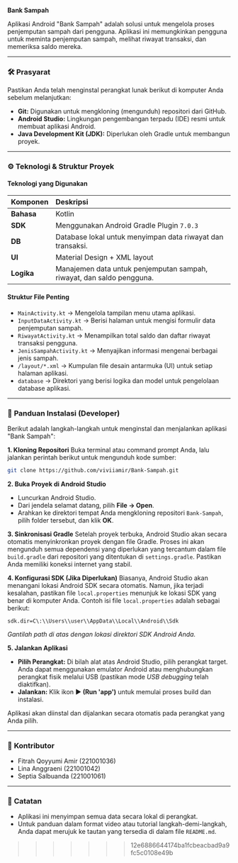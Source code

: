 
 **Bank Sampah**

Aplikasi Android "Bank Sampah" adalah solusi untuk mengelola proses penjemputan sampah dari pengguna. Aplikasi ini memungkinkan pengguna untuk meminta penjemputan sampah, melihat riwayat transaksi, dan memeriksa saldo mereka.

-----

### 🛠️ **Prasyarat**

Pastikan Anda telah menginstal perangkat lunak berikut di komputer Anda sebelum melanjutkan:

  * **Git:** Digunakan untuk mengkloning (mengunduh) repositori dari GitHub.
  * **Android Studio:** Lingkungan pengembangan terpadu (IDE) resmi untuk membuat aplikasi Android.
  * **Java Development Kit (JDK):** Diperlukan oleh Gradle untuk membangun proyek.

-----

### ⚙️ **Teknologi & Struktur Proyek**

#### **Teknologi yang Digunakan**

| Komponen | Deskripsi |
| :--- | :--- |
| **Bahasa** | Kotlin |
| **SDK** | Menggunakan Android Gradle Plugin `7.0.3`  |
| **DB** | Database lokal untuk menyimpan data riwayat dan transaksi. |
| **UI** | Material Design + XML layout  |
| **Logika** | Manajemen data untuk penjemputan sampah, riwayat, dan saldo pengguna. |

#### **Struktur File Penting**

  * `MainActivity.kt` → Mengelola tampilan menu utama aplikasi.
  * `InputDataActivity.kt` → Berisi halaman untuk mengisi formulir data penjemputan sampah. 
  * `RiwayatActivity.kt` → Menampilkan total saldo dan daftar riwayat transaksi pengguna. 
  * `JenisSampahActivity.kt` → Menyajikan informasi mengenai berbagai jenis sampah. 
  * `/layout/*.xml` → Kumpulan file desain antarmuka (UI) untuk setiap halaman aplikasi. 
  * `database` → Direktori yang berisi logika dan model untuk pengelolaan database aplikasi.

-----

### 🚀 **Panduan Instalasi (Developer)**

Berikut adalah langkah-langkah untuk menginstal dan menjalankan aplikasi "Bank Sampah":

**1. Kloning Repositori**
Buka terminal atau command prompt Anda, lalu jalankan perintah berikut untuk mengunduh kode sumber:

```bash
git clone https://github.com/viviiamir/Bank-Sampah.git
```

**2. Buka Proyek di Android Studio**

  * Luncurkan Android Studio.
  * Dari jendela selamat datang, pilih **File → Open**.
  * Arahkan ke direktori tempat Anda mengkloning repositori `Bank-Sampah`, pilih folder tersebut, dan klik **OK**.

**3. Sinkronisasi Gradle**
Setelah proyek terbuka, Android Studio akan secara otomatis menyinkronkan proyek dengan file Gradle. Proses ini akan mengunduh semua dependensi yang diperlukan yang tercantum dalam file `build.gradle` dari repositori yang ditentukan di `settings.gradle`.  Pastikan Anda memiliki koneksi internet yang stabil.

**4. Konfigurasi SDK (Jika Diperlukan)**
Biasanya, Android Studio akan menangani lokasi Android SDK secara otomatis. Namun, jika terjadi kesalahan, pastikan file `local.properties` menunjuk ke lokasi SDK yang benar di komputer Anda. Contoh isi file `local.properties` adalah sebagai berikut:

```properties
sdk.dir=C\:\\Users\\user\\AppData\\Local\\Android\\Sdk
```

*Gantilah path di atas dengan lokasi direktori SDK Android Anda.*

**5. Jalankan Aplikasi**

  * **Pilih Perangkat:** Di bilah alat atas Android Studio, pilih perangkat target. Anda dapat menggunakan emulator Android atau menghubungkan perangkat fisik melalui USB (pastikan mode *USB debugging* telah diaktifkan).
  * **Jalankan:** Klik ikon **▶️ (Run 'app')** untuk memulai proses build dan instalasi.

Aplikasi akan diinstal dan dijalankan secara otomatis pada perangkat yang Anda pilih.

-----

### 👥 **Kontributor**

  * Fitrah Qoyyumi Amir (221001036)
  * Lina Anggraeni (221001042)
  * Septia Salbuanda (221001061)

-----

### 📝 **Catatan**

  * Aplikasi ini menyimpan semua data secara lokal di perangkat.
  * Untuk panduan dalam format video atau tutorial langkah-demi-langkah, Anda dapat merujuk ke tautan yang tersedia di dalam file `README.md`.
>>>>>>> 12e6886644174ba1fcbeacbad9a9fc5c0108e49b
